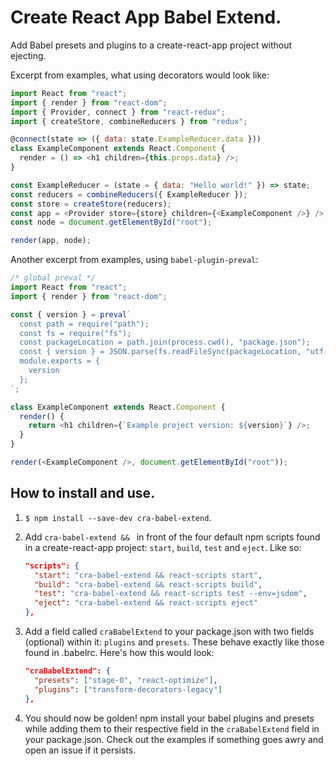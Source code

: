 # Create React App Babel Extend.
Add Babel presets and plugins to a create-react-app project without ejecting.

Excerpt from examples, what using decorators would look like:
```javascript
import React from "react";
import { render } from "react-dom";
import { Provider, connect } from "react-redux";
import { createStore, combineReducers } from "redux";

@connect(state => ({ data: state.ExampleReducer.data }))
class ExampleComponent extends React.Component {
  render = () => <h1 children={this.props.data} />;
}

const ExampleReducer = (state = { data: "Hello world!" }) => state;
const reducers = combineReducers({ ExampleReducer });
const store = createStore(reducers);
const app = <Provider store={store} children={<ExampleComponent />} />;
const node = document.getElementById("root");

render(app, node);
```

Another excerpt from examples, using `babel-plugin-preval`:
```javascript
/* global preval */
import React from "react";
import { render } from "react-dom";

const { version } = preval`
  const path = require("path");
  const fs = require("fs");
  const packageLocation = path.join(process.cwd(), "package.json");
  const { version } = JSON.parse(fs.readFileSync(packageLocation, "utf-8"));
  module.exports = {
    version
  };
`;

class ExampleComponent extends React.Component {
  render() {
    return <h1 children={`Example project version: ${version}`} />;
  }
}

render(<ExampleComponent />, document.getElementById("root"));
```

## How to install and use.
1. `$ npm install --save-dev cra-babel-extend`.
2. Add `cra-babel-extend && ` in front of the four default npm scripts found in a create-react-app project: `start`, `build`, `test` and `eject`. Like so:

    ```json
    "scripts": {
      "start": "cra-babel-extend && react-scripts start",
      "build": "cra-babel-extend && react-scripts build",
      "test": "cra-babel-extend && react-scripts test --env=jsdom",
      "eject": "cra-babel-extend && react-scripts eject"
    },
    ```
3. Add a field called `craBabelExtend` to your package.json with two fields (optional) within it: `plugins` and `presets`. These behave exactly like those found in .babelrc. Here's how this would look:

    ```json
    "craBabelExtend": {
      "presets": ["stage-0", "react-optimize"],
      "plugins": ["transform-decorators-legacy"]
    },
    ```
4. You should now be golden! npm install your babel plugins and presets while adding them to their respective field in the `craBabelExtend` field in your package.json. Check out the examples if something goes awry and open an issue if it persists.
    